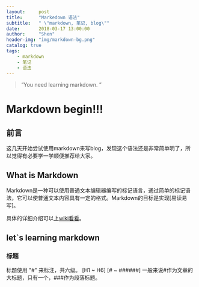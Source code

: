 ```yaml
---
layout:     post
title:      "Markedown 语法"
subtitle:   " \"markdown, 笔记, blog\""
date:       2018-03-17 13:00:00
author:     "Shen"
header-img: "img/markdown-bg.png"
catalog: true
tags:
    - markdown
    - 笔记
    - 语法
---
```


> “You need learning markdown. ”


# Markdown begin!!!

## 前言

这几天开始尝试使用markdown来写blog，发现这个语法还是非常简单明了，所以觉得有必要学一学顺便推荐给大家。

## What is Markdown

Markdown是一种可以使用普通文本编辑器编写的标记语言，通过简单的标记语法，它可以使普通文本内容具有一定的格式。Markdown的目标是实现[易读易写]。

具体的详细介绍可以上[wiki看看](https://en.wikipedia.org/wiki/Markdown)。

## let`s learning markdown

### 标题
标题使用 "#" 来标注，共六级。
[H1 ~  H6]
[#  ~  ######]
一般来说#作为文章的大标题，只有一个，###作为段落标题。

